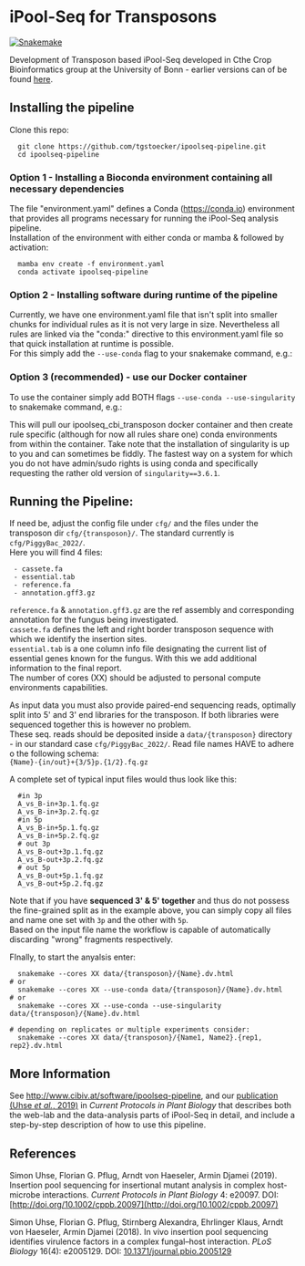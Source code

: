# iPool-Seq for Transposons  
[![Snakemake](https://img.shields.io/badge/snakemake->=7.0.0-brightgreen.svg)](https://snakemake.readthedocs.io)  
  
Development of Transposon based iPool-Seq developed in Cthe Crop Bioinformatics group at the University of Bonn - earlier versions can of be found [here](https://github.com/Cibiv/ipoolseq-pipeline/releases).

## Installing the pipeline

Clone this repo:

```
  git clone https://github.com/tgstoecker/ipoolseq-pipeline.git
  cd ipoolseq-pipeline
```

### Option 1 - Installing a Bioconda environment containing all necessary dependencies

The file "environment.yaml" defines a Conda (https://conda.io) environment that
provides all programs necessary for running the iPool-Seq analysis pipeline.  
Installation of the environment with either conda or mamba & followed by activation:  

```
  mamba env create -f environment.yaml
  conda activate ipoolseq-pipeline
```

### Option 2 - Installing software during runtime of the pipeline
Currently, we have one environment.yaml file that isn't split into smaller chunks for individual rules as it is not very large in size.
Nevertheless all rules are linked via the "conda:" directive to this environment.yaml file so that quick installation at runtime is possible.  
For this simply add the `--use-conda` flag to your snakemake command, e.g.:  


### Option 3 (**recommended**) - use our Docker container
To use the container simply add BOTH flags `--use-conda --use-singularity` to snakemake command, e.g.:  

This will pull our ipoolseq_cbi_transposon docker container and then create rule specific (although for now all rules share one) conda environments from within the container.
Take note that the installation of singularity is up to you and can sometimes be fiddly.
The fastest way on a system for which you do not have admin/sudo rights is using conda and specifically requesting the rather old version of `singularity==3.6.1`.

## Running the Pipeline:  

If need be, adjust the config file under `cfg/` and the files under the transposon dir `cfg/{transposon}/`.
The standard currently is `cfg/PiggyBac_2022/`.  
Here you will find 4 files:

```
 - cassete.fa
 - essential.tab
 - reference.fa
 - annotation.gff3.gz
```

`reference.fa` & `annotation.gff3.gz` are the ref assembly and corresponding annotation for the fungus being investigated.  
`cassete.fa` defines the left and right border transposon sequence with which we identify the insertion sites.  
`essential.tab` is a one column info file designating the current list of essential genes known for the fungus. With this we add additional information to the final report.  
The number of cores (XX) should be adjusted to personal compute environments capabilities.

As input data you must also provide paired-end sequencing reads, optimally split into 5' and 3' end libraries for the transposon. If both libraries were sequenced together this is however no problem.  
These seq. reads should be deposited inside a `data/{transposon}` directory - in our standard case `cfg/PiggyBac_2022/`.
Read file names HAVE to adhere o the following schema:  
`{Name}-{in/out}+{3/5}p.{1/2}.fq.gz`  
  
A complete set of typical input files would thus look like this:  

```
  #in 3p
  A_vs_B-in+3p.1.fq.gz
  A_vs_B-in+3p.2.fq.gz
  #in 5p
  A_vs_B-in+5p.1.fq.gz
  A_vs_B-in+5p.2.fq.gz
  # out 3p
  A_vs_B-out+3p.1.fq.gz
  A_vs_B-out+3p.2.fq.gz
  # out 5p
  A_vs_B-out+5p.1.fq.gz
  A_vs_B-out+5p.2.fq.gz
```

Note that if you have **sequenced 3' & 5' together** and thus do not possess the fine-grained split as in the example above, you can simply copy all files and name one set with `3p` and the other with `5p`.  
Based on the input file name the workflow is capable of automatically discarding "wrong" fragments respectively.  
  
FInally, to start the anyalsis enter:

```
  snakemake --cores XX data/{transposon}/{Name}.dv.html
# or
  snakemake --cores XX --use-conda data/{transposon}/{Name}.dv.html
# or
  snakemake --cores XX --use-conda --use-singularity data/{transposon}/{Name}.dv.html

# depending on replicates or multiple experiments consider:
  snakemake --cores XX data/{transposon}/{Name1, Name2}.{rep1, rep2}.dv.html
```

## More Information

See http://www.cibiv.at/software/ipoolseq-pipeline, and our
[publication (Uhse *et al.*, 2019)](http://doi.org/10.1002/cppb.20097) in
*Current Protocols in Plant Biology* that describes both the web-lab and the
data-analysis parts of iPool-Seq in detail, and include a step-by-step
description of how to use this pipeline.

## References

Simon Uhse, Florian G. Pflug, Arndt von Haeseler, Armin Djamei (2019). Insertion pool sequencing
for insertional mutant analysis in complex host-microbe interactions. *Current Protocols in
Plant Biology* 4: e20097. DOI: [http://doi.org/10.1002/cppb.20097](http://doi.org/10.1002/cppb.20097)

Simon Uhse, Florian G. Pflug, Stirnberg Alexandra, Ehrlinger Klaus, Arndt von Haeseler,
Armin Djamei (2018). In vivo insertion pool sequencing identifies virulence factors in
a complex fungal–host interaction. *PLoS Biology* 16(4): e2005129. DOI:
[10.1371/journal.pbio.2005129](https://doi.org/10.1371/journal.pbio.2005129)
